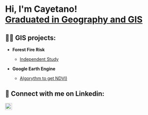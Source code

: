 <h1>Hi, I'm Cayetano! <br/><a href="https://github.com/GISLynx/GISLynx/edit/main/README.md">Graduated in Geography and GIS</a> 

<h2>👨‍💻 GIS projects:</h2>

- <b>Forest Fire Risk</b>
  - [Independent Study](https://github.com/GISLynx/Forrest-Fire-Hazard)

- <b>Google Earth Engine</b>
  - [Algorythm to get NDVI)](https://github.com/GISLynx/NDVI)



<h2> 🤳 Connect with me on Linkedin:</h2>

[<img align="left" alt="JoshMadakor | LinkedIn" width="22px" src="https://cdn.jsdelivr.net/npm/simple-icons@v3/icons/linkedin.svg" />][linkedin]



[linkedin]: https://www.linkedin.com/in/cayetano-gonzalez-miranda-a2bab1177


